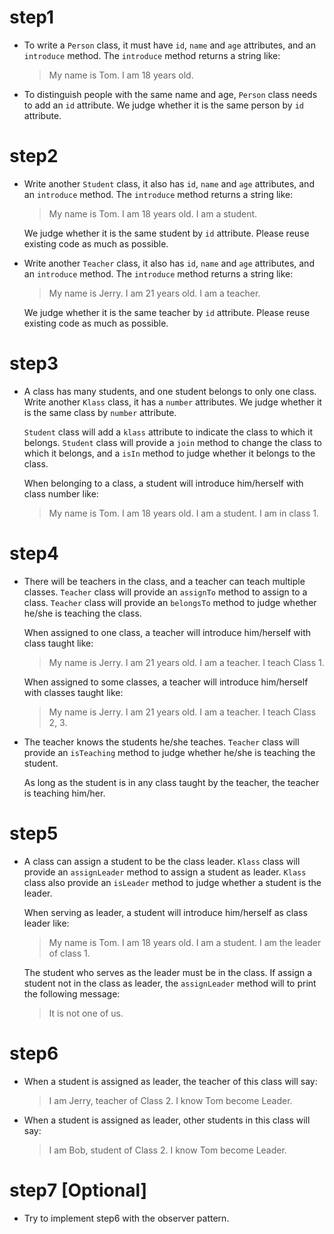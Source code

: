# step1 
- To write a `Person` class, it must have `id`, `name` and `age` attributes, and an `introduce` method.
   The `introduce` method returns a string like:

   >My name is Tom. I am 18 years old.

- To distinguish people with the same name and age, `Person` class needs to add an `id` attribute.
   We judge whether it is the same person by `id` attribute.

# step2
- Write another `Student` class, it also has `id`, `name` and `age` attributes, and an `introduce` method.
   The `introduce` method returns a string like: 

   >My name is Tom. I am 18 years old. I am a student.

   We judge whether it is the same student by `id` attribute. 
   Please reuse existing code as much as possible.

- Write another `Teacher` class, it also has `id`, `name` and `age` attributes, and an `introduce` method.
   The `introduce` method returns a string like:

   >My name is Jerry. I am 21 years old. I am a teacher.

   We judge whether it is the same teacher by `id` attribute.
   Please reuse existing code as much as possible.

# step3
- A class has many students, and one student belongs to only one class. 
   Write another `Klass` class, it has a `number` attributes.
   We judge whether it is the same class by `number` attribute.
   
   `Student` class will add a `klass` attribute to indicate the class to which it belongs.
   `Student` class will provide a `join` method to change the class to which it belongs, 
   and a `isIn` method to judge whether it belongs to the class.

   When belonging to a class, a student will introduce him/herself with class number like:

   >My name is Tom. I am 18 years old. I am a student. I am in class 1.

# step4
- There will be teachers in the class, and a teacher can teach multiple classes.
   `Teacher` class will provide an `assignTo` method to assign to a class.
   `Teacher` class will provide an `belongsTo` method to judge whether he/she is teaching the class.
   
   When assigned to one class, a teacher will introduce him/herself with class taught like:

   >My name is Jerry. I am 21 years old. I am a teacher. I teach Class 1.

   When assigned to some classes, a teacher will introduce him/herself with classes taught like:

   >My name is Jerry. I am 21 years old. I am a teacher. I teach Class 2, 3.

- The teacher knows the students he/she teaches.
   `Teacher` class will provide an `isTeaching` method to judge whether he/she is teaching the student.

   As long as the student is in any class taught by the teacher, the teacher is teaching him/her.

# step5
- A class can assign a student to be the class leader. 
   `Klass` class will provide an `assignLeader` method to assign a student as leader.
   `Klass` class also provide an `isLeader` method to judge whether a student is the leader.

   When serving as leader, a student will introduce him/herself as class leader like:

    >My name is Tom. I am 18 years old. I am a student. I am the leader of class 1.

   The student who serves as the leader must be in the class.
   If assign a student not in the class as leader, the `assignLeader` method will to print the following message:

    >It is not one of us.

# step6
- When a student is assigned as leader, the teacher of this class will say:
   > I am Jerry, teacher of Class 2. I know Tom become Leader.

- When a student is assigned as leader, other students in this class will say:
   > I am Bob, student of Class 2. I know Tom become Leader.

# step7 [Optional] 
- Try to implement step6 with the observer pattern.